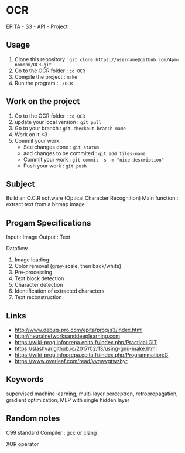 # OCR
EPITA - S3 - API - Project

## Usage
1. Clone this repository : `git clone https://username@github.com/4pm-nomnom/OCR.git`
2. Go to the OCR folder : `cd OCR`
3. Compile the project : `make`
4. Run the program : `./OCR`

## Work on the project
1. Go to the OCR folder : `cd OCR`
2. update your local version : `git pull`
3. Go to your branch : `git checkout branch-name`
4. Work on it <3
5. Commit your work:
    -   See changes done : `git status`
    -   add changes to be commited : `git add files-name`
    -   Commit your work : `git commit -s -m "nice description"`
    -   Push your work : `git push`

## Subject
Build an O.C.R software (Optical Character Recognition)
Main function : extract text from a bitmap image

## Progam Specifications
Input : Image 
Output : Text

Dataflow 
1. Image loading 
2. Color removal (gray-scale, then back/white) 
3. Pre-processing 
4. Text block detection 
5. Character detection 
6. Identification of extracted characters 
7. Text reconstruction 


## Links
* http://www.debug-pro.com/epita/prog/s3/index.html
* http://neuralnetworksanddeeplearning.com
* https://wiki-prog.infoprepa.epita.fr/index.php/Practical:GIT
* https://slashvar.github.io/2017/02/13/using-gnu-make.html
* https://wiki-prog.infoprepa.epita.fr/index.php/Programmation:C
* https://www.overleaf.com/read/yvqwvgtwzbyr

## Keywords
supervised machine learning, multi-layer perceptron, retropropagation, gradient optimization, MLP with single hidden layer


## Random notes
C99 standard
Compiler : gcc or clang

XOR operator
